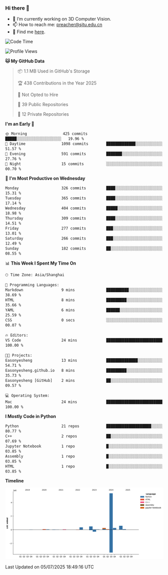 ### Hi there 👋

- 🔭 I’m currently working on 3D Computer Vision.
- 📫 How to reach me: preacher@sjtu.edu.cn
- 🚙 Find me [here](northpointer.xyz).

<!--START_SECTION:waka-->
![Code Time](http://img.shields.io/badge/Code%20Time-24%20mins-blue)

![Profile Views](http://img.shields.io/badge/Profile%20Views-47-blue)

**🐱 My GitHub Data** 

> 📦 1.1 MB Used in GitHub's Storage 
 > 
> 🏆 438 Contributions in the Year 2025
 > 
> 🚫 Not Opted to Hire
 > 
> 📜 39 Public Repositories 
 > 
> 🔑 12 Private Repositories 
 > 
**I'm an Early 🐤** 

```text
🌞 Morning                425 commits         █████░░░░░░░░░░░░░░░░░░░░   19.96 % 
🌆 Daytime                1098 commits        █████████████░░░░░░░░░░░░   51.57 % 
🌃 Evening                591 commits         ███████░░░░░░░░░░░░░░░░░░   27.76 % 
🌙 Night                  15 commits          ░░░░░░░░░░░░░░░░░░░░░░░░░   00.70 % 
```
📅 **I'm Most Productive on Wednesday** 

```text
Monday                   326 commits         ████░░░░░░░░░░░░░░░░░░░░░   15.31 % 
Tuesday                  365 commits         ████░░░░░░░░░░░░░░░░░░░░░   17.14 % 
Wednesday                404 commits         █████░░░░░░░░░░░░░░░░░░░░   18.98 % 
Thursday                 309 commits         ████░░░░░░░░░░░░░░░░░░░░░   14.51 % 
Friday                   277 commits         ███░░░░░░░░░░░░░░░░░░░░░░   13.01 % 
Saturday                 266 commits         ███░░░░░░░░░░░░░░░░░░░░░░   12.49 % 
Sunday                   182 commits         ██░░░░░░░░░░░░░░░░░░░░░░░   08.55 % 
```


📊 **This Week I Spent My Time On** 

```text
🕑︎ Time Zone: Asia/Shanghai

💬 Programming Languages: 
Markdown                 9 mins              ██████████░░░░░░░░░░░░░░░   38.69 % 
HTML                     8 mins              █████████░░░░░░░░░░░░░░░░   35.66 % 
YAML                     6 mins              ██████░░░░░░░░░░░░░░░░░░░   25.59 % 
CSS                      0 secs              ░░░░░░░░░░░░░░░░░░░░░░░░░   00.07 % 

🔥 Editors: 
VS Code                  24 mins             █████████████████████████   100.00 % 

🐱‍💻 Projects: 
Easonyesheng             13 mins             ██████████████░░░░░░░░░░░   54.71 % 
Easonyesheng.github.io   8 mins              █████████░░░░░░░░░░░░░░░░   35.73 % 
Easonyesheng [GitHub]    2 mins              ██░░░░░░░░░░░░░░░░░░░░░░░   09.57 % 

💻 Operating System: 
Mac                      24 mins             █████████████████████████   100.00 % 
```

**I Mostly Code in Python** 

```text
Python                   21 repos            ████████████████████░░░░░   80.77 % 
C++                      2 repos             ██░░░░░░░░░░░░░░░░░░░░░░░   07.69 % 
Jupyter Notebook         1 repo              █░░░░░░░░░░░░░░░░░░░░░░░░   03.85 % 
Assembly                 1 repo              █░░░░░░░░░░░░░░░░░░░░░░░░   03.85 % 
HTML                     1 repo              █░░░░░░░░░░░░░░░░░░░░░░░░   03.85 % 
```



**Timeline**

![Lines of Code chart](https://raw.githubusercontent.com/Easonyesheng/Easonyesheng/main/assets/bar_graph.png)


 Last Updated on 05/07/2025 18:49:16 UTC
<!--END_SECTION:waka-->



